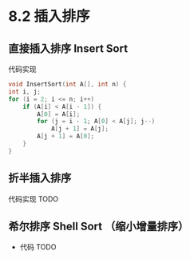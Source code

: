 # 8.2 插入排序

## 直接插入排序 Insert Sort

代码实现

```cpp
void InsertSort(int A[], int n) {
int i, j;
for (i = 2; i <= n; i++)
    if (A[i] < A[i - 1]) {
        A[0] = A[i];
        for (j = i - 1; A[0] < A[j]; j--)
            A[j + 1] = A[j];
        A[j + 1] = A[0];
    }
}
```

## 折半插入排序

代码实现 TODO

## 希尔排序 Shell Sort （缩小增量排序）

- 代码 TODO

<!-- ### 习题

- 1 对于5个不同的数据元素进行直接插入排序，最多需要进行的比较次数是（不包含与哨兵的比较）→10次；解析：4+3+2+1=10次，如果加上与哨兵的比较就是14次（5+4+3+2）
- 3【2012】 对同一待排序序列分别进行折半插入排序和直接插入排序，两者之间可能的不同之处是
A. 排序的总趟数
B. 元素的移动次数
C. 使用辅助空间的数量
D. 元素之间的比较次数→D.元素之间的比较次数；
解析：
用 折半插入排序 的比较次数的数量级在$O(n\log_2n)$ ，
用 直接插入排序 的比较次数和初始状态有关，在$O(n)\sim O(n^2)$ 之间
- 4 对有 n 个元素的顺序表采用直接插入排序算法进行排序，在最坏情况下所需的比较次数是多少？最好情况呢？（不考虑和哨兵的比较）?→最坏情况 ( n - 1 ) n / 2，最好情况 n - 1
- 12【2009】 用希尔排序方法对一个数据序列排序，若第1趟排序结果为` 9 1 4 13 7 8 20 23 15` ，则采用的增量间隔可能是 ?→3
- 18【2015】希尔排序的组内排序采用的是
A 直接插入排序
B 折半插入排序
C 快速排序
D 归并排序→A 直接插入排序
- 19【2018】 -->
